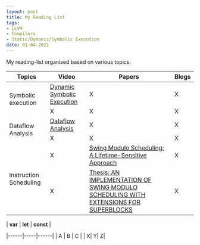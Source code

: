 ```yaml
---
layout: post
title: My Reading List
tags:
- LLVM
- Compilers
- Static/Dymanic/Symbolic Execution
date: 01-04-2021
---
```

My reading-list organised based on various topics.


<table class="tg">
<thead>
  <tr>
    <th class="tg-9ydz">Topics</th>
    <th class="tg-9ydz">Video</th>
    <th class="tg-9ydz">Papers</th>
    <th class="tg-9ydz">Blogs</th>
  </tr>
</thead>
<tbody>
  <tr>
    <td class="tg-jbrg" rowspan="2">Symbolic execution</td>
    <td class="tg-de2y"><a href="https://www.youtube.com/watch?v=QrtGOrSrVPQ" target="_blank" rel="noopener noreferrer">Dynamic Symbolic Execution</a></td>
    <td class="tg-de2y">X</td>
    <td class="tg-de2y">X</td>
  </tr>
  <tr>
    <td class="tg-de2y">X</td>
    <td class="tg-g4tm">X</td>
    <td class="tg-aokl">X</td>
  </tr>
  <tr>
    <td class="tg-z3tv" rowspan="2">Dataflow Analysis</td>
    <td class="tg-0lax"><a href="https://www.youtube.com/watch?v=OROXJ9-wUQE" target="_blank" rel="noopener noreferrer">Dataflow Analysis</a></td>
    <td class="tg-0lax">X</td>
    <td class="tg-0lax">X</td>
  </tr>
  <tr>
    <td class="tg-0lax">X</td>
    <td class="tg-0lax">X</td>
    <td class="tg-0lax">X</td>
  </tr>
  <tr>
    <td class="tg-z3tv" rowspan="2">Instruction Scheduling</td>
    <td class="tg-0lax">X</td>
    <td class="tg-0lax"><a href="https://citeseerx.ist.psu.edu/viewdoc/download?doi=10.1.1.57.8084&rep=rep1&type=pdf" target="_blank" rel="noopener noreferrer">Swing Modulo Scheduling: A Lifetime-Sensitive Approach</a></td>
    <td class="tg-0lax">X</td>
  </tr>
  <tr>
    <td class="tg-0lax">X</td>
    <td class="tg-0lax"><a href="https://llvm.org/pubs/2005-06-17-LattnerMSThesis.pdf" target="_blank" rel="noopener noreferrer">Thesis: AN IMPLEMENTATION OF SWING MODULO SCHEDULING WITH EXTENSIONS FOR SUPERBLOCKS</a></td>
    <td class="tg-0lax">X</td>
  </tr>
</tbody>
</table>




| **var** | **let** | **const** |

|------|-----|------|
| A | B | C |
| X| Y| Z|

